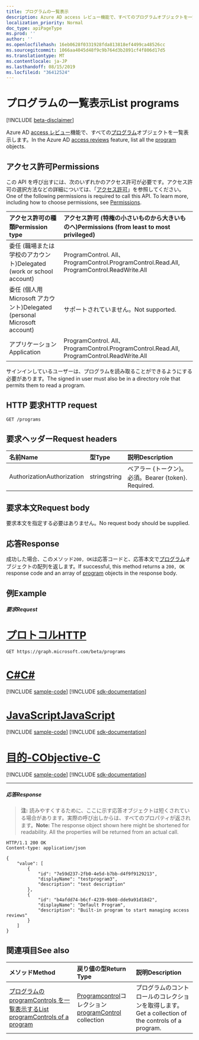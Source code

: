 ```yaml
---
title: プログラムの一覧表示
description: Azure AD access レビュー機能で、すべてのプログラムオブジェクトを一覧表示します。
localization_priority: Normal
doc_type: apiPageType
ms.prod: ''
author: ''
ms.openlocfilehash: 16eb0628f0331928fda813818ef4499ca48526cc
ms.sourcegitcommit: 1066aa4045d48f9c9b764d3b2891cf4f806d17d5
ms.translationtype: MT
ms.contentlocale: ja-JP
ms.lasthandoff: 08/15/2019
ms.locfileid: "36412524"
---
```

# <a name="list-programs"></a><span data-ttu-id="cae96-103">プログラムの一覧表示</span><span class="sxs-lookup"><span data-stu-id="cae96-103">List programs</span></span>

[!INCLUDE [beta-disclaimer](../../includes/beta-disclaimer.md)]

<span data-ttu-id="cae96-104">Azure AD [access レビュー](../resources/accessreviews-root.md)機能で、すべての[プログラム](../resources/program.md)オブジェクトを一覧表示します。</span><span class="sxs-lookup"><span data-stu-id="cae96-104">In the Azure AD [access reviews](../resources/accessreviews-root.md) feature, list all the [program](../resources/program.md) objects.</span></span>
## <a name="permissions"></a><span data-ttu-id="cae96-105">アクセス許可</span><span class="sxs-lookup"><span data-stu-id="cae96-105">Permissions</span></span>
<span data-ttu-id="cae96-p101">この API を呼び出すには、次のいずれかのアクセス許可が必要です。アクセス許可の選択方法などの詳細については、「[アクセス許可](/graph/permissions-reference)」を参照してください。</span><span class="sxs-lookup"><span data-stu-id="cae96-p101">One of the following permissions is required to call this API. To learn more, including how to choose permissions, see [Permissions](/graph/permissions-reference).</span></span>

|<span data-ttu-id="cae96-108">アクセス許可の種類</span><span class="sxs-lookup"><span data-stu-id="cae96-108">Permission type</span></span>                        | <span data-ttu-id="cae96-109">アクセス許可 (特権の小さいものから大きいものへ)</span><span class="sxs-lookup"><span data-stu-id="cae96-109">Permissions (from least to most privileged)</span></span>              |
|:--------------------------------------|:---------------------------------------------------------|
|<span data-ttu-id="cae96-110">委任 (職場または学校のアカウント)</span><span class="sxs-lookup"><span data-stu-id="cae96-110">Delegated (work or school account)</span></span>     | <span data-ttu-id="cae96-111">ProgramControl. All、ProgramControl.</span><span class="sxs-lookup"><span data-stu-id="cae96-111">ProgramControl.Read.All, ProgramControl.ReadWrite.All</span></span>  |
|<span data-ttu-id="cae96-112">委任 (個人用 Microsoft アカウント)</span><span class="sxs-lookup"><span data-stu-id="cae96-112">Delegated (personal Microsoft account)</span></span> | <span data-ttu-id="cae96-113">サポートされていません。</span><span class="sxs-lookup"><span data-stu-id="cae96-113">Not supported.</span></span> |
|<span data-ttu-id="cae96-114">アプリケーション</span><span class="sxs-lookup"><span data-stu-id="cae96-114">Application</span></span>                            | <span data-ttu-id="cae96-115">ProgramControl. All、ProgramControl.</span><span class="sxs-lookup"><span data-stu-id="cae96-115">ProgramControl.Read.All, ProgramControl.ReadWrite.All</span></span>  |

 <span data-ttu-id="cae96-116">サインインしているユーザーは、プログラムを読み取ることができるようにする必要があります。</span><span class="sxs-lookup"><span data-stu-id="cae96-116">The signed in user must also be in a directory role that permits them to read a program.</span></span>

## <a name="http-request"></a><span data-ttu-id="cae96-117">HTTP 要求</span><span class="sxs-lookup"><span data-stu-id="cae96-117">HTTP request</span></span>
<!-- { "blockType": "ignored" } -->
```http
GET /programs
```
## <a name="request-headers"></a><span data-ttu-id="cae96-118">要求ヘッダー</span><span class="sxs-lookup"><span data-stu-id="cae96-118">Request headers</span></span>
| <span data-ttu-id="cae96-119">名前</span><span class="sxs-lookup"><span data-stu-id="cae96-119">Name</span></span>         | <span data-ttu-id="cae96-120">型</span><span class="sxs-lookup"><span data-stu-id="cae96-120">Type</span></span>        | <span data-ttu-id="cae96-121">説明</span><span class="sxs-lookup"><span data-stu-id="cae96-121">Description</span></span> |
|:-------------|:------------|:------------|
| <span data-ttu-id="cae96-122">Authorization</span><span class="sxs-lookup"><span data-stu-id="cae96-122">Authorization</span></span> | <span data-ttu-id="cae96-123">string</span><span class="sxs-lookup"><span data-stu-id="cae96-123">string</span></span> | <span data-ttu-id="cae96-p102">ベアラー \{トークン\}。必須。</span><span class="sxs-lookup"><span data-stu-id="cae96-p102">Bearer \{token\}. Required.</span></span> |

## <a name="request-body"></a><span data-ttu-id="cae96-126">要求本文</span><span class="sxs-lookup"><span data-stu-id="cae96-126">Request body</span></span>
<span data-ttu-id="cae96-127">要求本文を指定する必要はありません。</span><span class="sxs-lookup"><span data-stu-id="cae96-127">No request body should be supplied.</span></span>

## <a name="response"></a><span data-ttu-id="cae96-128">応答</span><span class="sxs-lookup"><span data-stu-id="cae96-128">Response</span></span>
<span data-ttu-id="cae96-129">成功した場合、このメソッド`200, OK`は応答コードと、応答本文で[プログラム](../resources/program.md)オブジェクトの配列を返します。</span><span class="sxs-lookup"><span data-stu-id="cae96-129">If successful, this method returns a `200, OK` response code and an array of [program](../resources/program.md) objects in the response body.</span></span>

## <a name="example"></a><span data-ttu-id="cae96-130">例</span><span class="sxs-lookup"><span data-stu-id="cae96-130">Example</span></span>
##### <a name="request"></a><span data-ttu-id="cae96-131">要求</span><span class="sxs-lookup"><span data-stu-id="cae96-131">Request</span></span>


# <a name="httptabhttp"></a>[<span data-ttu-id="cae96-132">プロトコル</span><span class="sxs-lookup"><span data-stu-id="cae96-132">HTTP</span></span>](#tab/http)
<!-- {
  "blockType": "request",
  "name": "get_program"
}-->
```http
GET https://graph.microsoft.com/beta/programs
```
# <a name="ctabcsharp"></a>[<span data-ttu-id="cae96-133">C#</span><span class="sxs-lookup"><span data-stu-id="cae96-133">C#</span></span>](#tab/csharp)
[!INCLUDE [sample-code](../includes/snippets/csharp/get-program-csharp-snippets.md)]
[!INCLUDE [sdk-documentation](../includes/snippets/snippets-sdk-documentation-link.md)]

# <a name="javascripttabjavascript"></a>[<span data-ttu-id="cae96-134">JavaScript</span><span class="sxs-lookup"><span data-stu-id="cae96-134">JavaScript</span></span>](#tab/javascript)
[!INCLUDE [sample-code](../includes/snippets/javascript/get-program-javascript-snippets.md)]
[!INCLUDE [sdk-documentation](../includes/snippets/snippets-sdk-documentation-link.md)]

# <a name="objective-ctabobjc"></a>[<span data-ttu-id="cae96-135">目的-C</span><span class="sxs-lookup"><span data-stu-id="cae96-135">Objective-C</span></span>](#tab/objc)
[!INCLUDE [sample-code](../includes/snippets/objc/get-program-objc-snippets.md)]
[!INCLUDE [sdk-documentation](../includes/snippets/snippets-sdk-documentation-link.md)]

---


##### <a name="response"></a><span data-ttu-id="cae96-136">応答</span><span class="sxs-lookup"><span data-stu-id="cae96-136">Response</span></span>
><span data-ttu-id="cae96-p103">**注:** 読みやすくするために、ここに示す応答オブジェクトは短くされている場合があります。実際の呼び出しからは、すべてのプロパティが返されます。</span><span class="sxs-lookup"><span data-stu-id="cae96-p103">**Note:** The response object shown here might be shortened for readability. All the properties will be returned from an actual call.</span></span>
<!-- {
  "blockType": "response",
  "truncated": true,
  "@odata.type": "microsoft.graph.program",
    "isCollection": true
} -->
```http
HTTP/1.1 200 OK
Content-type: application/json

{
    "value": [
        {
            "id": "7e59d237-2fb0-4e5d-b7bb-d4f9f9129213",
            "displayName": "testprogram3",
            "description": "test description"
        },
        {
            "id": "b4afdd74-b6cf-4239-9b08-dde9a91d18d2",
            "displayName": "Default Program",
            "description": "Built-in program to start managing access reviews"
        }
    ]
}

```

## <a name="see-also"></a><span data-ttu-id="cae96-139">関連項目</span><span class="sxs-lookup"><span data-stu-id="cae96-139">See also</span></span>

| <span data-ttu-id="cae96-140">メソッド</span><span class="sxs-lookup"><span data-stu-id="cae96-140">Method</span></span>           | <span data-ttu-id="cae96-141">戻り値の型</span><span class="sxs-lookup"><span data-stu-id="cae96-141">Return Type</span></span>    |<span data-ttu-id="cae96-142">説明</span><span class="sxs-lookup"><span data-stu-id="cae96-142">Description</span></span>|
|:---------------|:--------|:----------|
|[<span data-ttu-id="cae96-143">プログラムの programControls を一覧表示する</span><span class="sxs-lookup"><span data-stu-id="cae96-143">List programControls of a program</span></span>](program-listcontrols.md) |     <span data-ttu-id="cae96-144">[Programcontrol](../resources/programcontrol.md)コレクション</span><span class="sxs-lookup"><span data-stu-id="cae96-144">[programControl](../resources/programcontrol.md) collection</span></span>|    <span data-ttu-id="cae96-145">プログラムのコントロールのコレクションを取得します。</span><span class="sxs-lookup"><span data-stu-id="cae96-145">Get a collection of the controls of a program.</span></span>|


<!--
{
  "type": "#page.annotation",
  "description": "List programs",
  "keywords": "",
  "section": "documentation",
  "tocPath": "",
  "suppressions": [
  ]
}
-->
